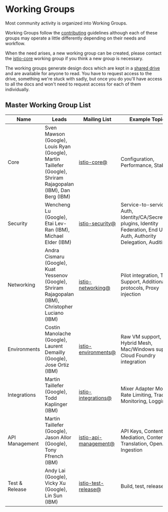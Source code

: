 # Working Groups

Most community activity is organized into Working Groups.

Working Groups follow the [contributing](CONTRIBUTING.md) guidelines although each of these groups may operate a little differently depending on their needs and workflow.

When the need arises, a new working group can be created, please contact the [istio-core](https://groups.google.com/forum/#!forum/istio-core) working group if you think a new group is necessary.

The working groups generate design docs which are kept in a [shared drive](https://drive.google.com/drive/u/0/folders/0AIS5p3eW9BCtUk9PVA) and are available for anyone to read. You have to request access to the drive, something we're stuck with sadly, but once you do you'll have access to all the docs and won't need to request access for each of them individually.

## Master Working Group List

| Name | Leads | Mailing List | Example Topics |
|------|-------|---------|----------|
| Core | Sven Mawson (Google), Louis Ryan (Google), Martin Taillefer (Google), Shriram Rajagopalan (IBM), Dan Berg (IBM) | [istio-core@](https://groups.google.com/forum/#!forum/istio-core) | Configuration, Performance, Stability |
| Security | Wencheng Lu (Google), Etai Lev-Ran (IBM), Michael Elder (IBM) | [istio-security@](https://groups.google.com/forum/#!forum/istio-security) | Service-to-service Auth, Identity/CA/SecretStore plugins, Identity Federation, End User Auth, Authority Delegation, Auditing  |
| Networking | Andra Cismaru (Google), Kuat Yessenov (Google), Shriram Rajagopalan (IBM), Christopher Luciano (IBM) | [istio-networking@](https://groups.google.com/forum/#!forum/istio-networking) | Pilot integration, TCP Support, Additional L7 protocols, Proxy injection |
| Environments | Costin Manolache (Google), Laurent Demailly (Google), Jose Ortiz (IBM) | [istio-environments@](https://groups.google.com/forum/#!forum/istio-environments) | Raw VM support, Hybrid Mesh, Mac/Windows support, Cloud Foundry integration |
| Integrations | Martin Taillefer (Google), Todd Kaplinger (IBM) | [istio-integrations@](https://groups.google.com/forum/#!forum/istio-integrations) | Mixer Adapter Model, Rate Limiting, Tracing, Monitoring, Logging |
| API Management | Martin Taillefer (Google), Jason Allor (Google), Tony Ffrench (IBM) | [istio-api-management@](https://groups.google.com/forum/#!forum/istio-api-management) | API Keys, Content Mediation, Content Translation, OpenAPI Ingestion |
| Test & Release | Andy Lai (Google), Vicky Xu (Google), Lin Sun (IBM) | [istio-test-release@](https://groups.google.com/forum/#!forum/istio-test-release) | Build, test, release |
